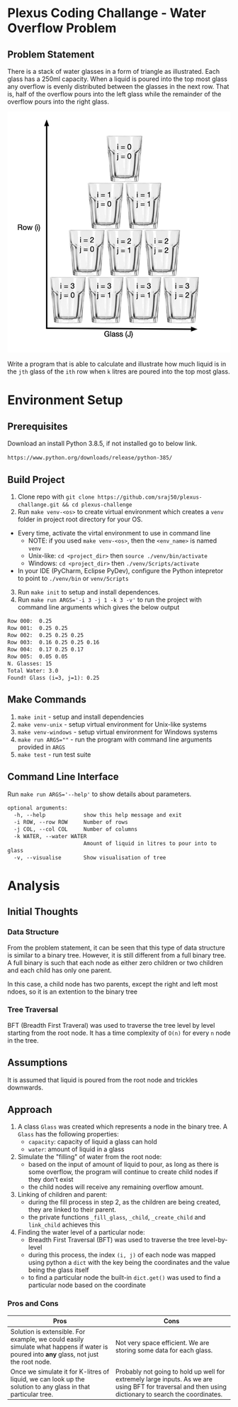 # Plexus Coding Challange - Water Overflow Problem

## Problem Statement
There is a stack of water glasses in a form of triangle as illustrated. Each glass has a 250ml capacity. When a liquid is poured into the top most glass any
overflow is evenly distributed between the glasses in the next row. That is, half of the overflow pours into the left glass while the remainder of the overflow pours into the right glass.

![water_overflow](/images/water-overflow-problem.png)


Write a program that is able to calculate and illustrate how much liquid is in the `jth` glass of the `ith` row when `k` litres are poured into the top most glass.

# Environment Setup

## Prerequisites
Download an install Python 3.8.5, if not installed go to below link.

`https://www.python.org/downloads/release/python-385/`

## Build Project
1. Clone repo with `git clone https://github.com/sraj50/plexus-challange.git && cd plexus-challenge`
2. Run `make venv-<os>` to create virtual environment which creates a `venv` folder in project root directory for your OS.
  - Every time, activate the virtal environment to use in command line
    - NOTE: if you used `make venv-<os>`, then the `<env_name>` is named `venv`
    - Unix-like: `cd <project_dir>` then `source ./venv/bin/activate`
    - Windows: `cd <project_dir>` then `./venv/Scripts/activate`
  - In your IDE (PyCharm, Eclipse PyDev), configure the Python intepretor to point to `./venv/bin` or `venv/Scripts`
3. Run `make init` to setup and install dependences.
4. Run `make run ARGS='-i 3 -j 1 -k 3 -v'` to run the project with command line arguments which gives the below output
```
Row 000:  0.25
Row 001:  0.25 0.25
Row 002:  0.25 0.25 0.25
Row 003:  0.16 0.25 0.25 0.16
Row 004:  0.17 0.25 0.17
Row 005:  0.05 0.05
N. Glasses: 15
Total Water: 3.0
Found! Glass (i=3, j=1): 0.25
```

## Make Commands
1. `make init` - setup and install dependencies
2. `make venv-unix` - setup virtual environment for Unix-like systems
3. `make venv-windows` - setup virtual environment for Windows systems
4. `make run ARGS=""` - run the program with command line arguments provided in `ARGS`
5. `make test` - run test suite 

## Command Line Interface
Run `make run ARGS='--help'` to show details about parameters.
```
optional arguments:
  -h, --help            show this help message and exit
  -i ROW, --row ROW     Number of rows
  -j COL, --col COL     Number of columns
  -k WATER, --water WATER
                        Amount of liquid in litres to pour into to glass
  -v, --visualise       Show visualisation of tree

```

# Analysis

## Initial Thoughts

### Data Structure
From the problem statement, it can be seen that this type of data structure is similar to a binary tree. However, it is still different from a full binary tree. A full binary is such that each node as either zero children or two children and each child has only one parent.

In this case, a child node has two parents, except the right and left most ndoes, so it is an extention to the binary tree

### Tree Traversal
BFT (Breadth First Traveral) was used to traverse the tree level by level starting from the root node. It has a time complexity of `O(n)` for every `n` node in the tree.

## Assumptions
It is assumed that liquid is poured from the root node and trickles downwards.

## Approach
1. A class `Glass` was created which represents a node in the binary tree. A `Glass` has the following properties:
    - `capacity`: capacity of liquid a glass can hold
    - `water`: amount of liquid in a glass
2. Simulate the "filling" of water from the root node:
    - based on the input of amount of liquid to pour, as long as there is some overflow, the program will continue to create child nodes if they don't exist
    - the child nodes will receive any remaining overflow amount.
3. Linking of children and parent:
    - during the fill process in step 2, as the children are being created, they are linked to their parent.
    - the private functions `_fill_glass`, `_child`, `_create_child` and `link_child` achieves this
4. Finding the water level of a particular node:
    - Breadth First Traversal (BFT) was used to traverse the tree level-by-level
    - during this process, the index `(i, j)` of each node was mapped using python a `dict` with the key being the coordinates and the value being the glass itself
    - to find a particular node the built-in `dict.get()` was used to find a particular node based on the coordinate

### Pros and Cons
| Pros                                                         | Cons                                                         |
| ------------------------------------------------------------ | ------------------------------------------------------------ |
| Solution is extensible. For example, we could easily simulate what happens if water is poured  into **any** glass, not just the root node. | Not very space efficient. We are storing some data for each glass. |
| Once we simulate it for K-litres of liquid, we can look up the solution to any glass in that particular tree. | Probably not going to hold up well for extremely large inputs. As we are using BFT for traversal and then using dictionary to search the coordinates.|
